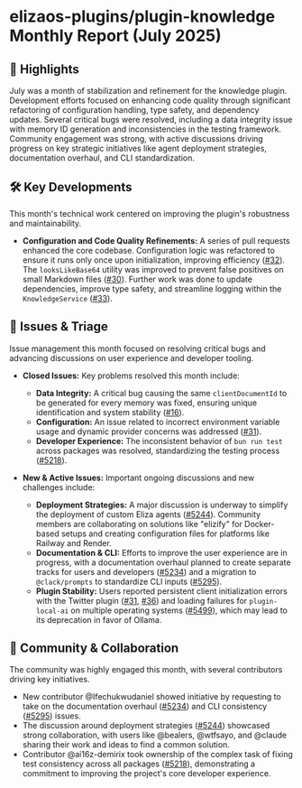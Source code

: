 # elizaos-plugins/plugin-knowledge Monthly Report (July 2025)

## 🚀 Highlights
July was a month of stabilization and refinement for the knowledge plugin. Development efforts focused on enhancing code quality through significant refactoring of configuration handling, type safety, and dependency updates. Several critical bugs were resolved, including a data integrity issue with memory ID generation and inconsistencies in the testing framework. Community engagement was strong, with active discussions driving progress on key strategic initiatives like agent deployment strategies, documentation overhaul, and CLI standardization.

## 🛠️ Key Developments
This month's technical work centered on improving the plugin's robustness and maintainability.

- **Configuration and Code Quality Refinements:** A series of pull requests enhanced the core codebase. Configuration logic was refactored to ensure it runs only once upon initialization, improving efficiency ([#32](https://github.com/elizaos-plugins/plugin-knowledge/pull/32)). The `looksLikeBase64` utility was improved to prevent false positives on small Markdown files ([#30](https://github.com/elizaos-plugins/plugin-knowledge/pull/30)). Further work was done to update dependencies, improve type safety, and streamline logging within the `KnowledgeService` ([#33](https://github.com/elizaos-plugins/plugin-knowledge/pull/33)).

## 🐛 Issues & Triage
Issue management this month focused on resolving critical bugs and advancing discussions on user experience and developer tooling.

- **Closed Issues:** Key problems resolved this month include:
    - **Data Integrity:** A critical bug causing the same `clientDocumentId` to be generated for every memory was fixed, ensuring unique identification and system stability ([#16](https://github.com/elizaos-plugins/plugin-knowledge/issues/16)).
    - **Configuration:** An issue related to incorrect environment variable usage and dynamic provider concerns was addressed ([#31](https://github.com/elizaos-plugins/plugin-knowledge/issues/31)).
    - **Developer Experience:** The inconsistent behavior of `bun run test` across packages was resolved, standardizing the testing process ([#5218](https://github.com/elizaos-plugins/plugin-knowledge/issues/5218)).

- **New & Active Issues:** Important ongoing discussions and new challenges include:
    - **Deployment Strategies:** A major discussion is underway to simplify the deployment of custom Eliza agents ([#5244](https://github.com/elizaos-plugins/plugin-knowledge/issues/5244)). Community members are collaborating on solutions like "elizify" for Docker-based setups and creating configuration files for platforms like Railway and Render.
    - **Documentation & CLI:** Efforts to improve the user experience are in progress, with a documentation overhaul planned to create separate tracks for users and developers ([#5234](https://github.com/elizaos-plugins/plugin-knowledge/issues/5234)) and a migration to `@clack/prompts` to standardize CLI inputs ([#5295](https://github.com/elizaos-plugins/plugin-knowledge/issues/5295)).
    - **Plugin Stability:** Users reported persistent client initialization errors with the Twitter plugin ([#31](https://github.com/elizaos-plugins/plugin-knowledge/issues/31), [#36](https://github.com/elizaos-plugins/plugin-knowledge/issues/36)) and loading failures for `plugin-local-ai` on multiple operating systems ([#5499](https://github.com/elizaos-plugins/plugin-knowledge/issues/5499)), which may lead to its deprecation in favor of Ollama.

## 💬 Community & Collaboration
The community was highly engaged this month, with several contributors driving key initiatives.

- New contributor @Ifechukwudaniel showed initiative by requesting to take on the documentation overhaul ([#5234](https://github.com/elizaos-plugins/plugin-knowledge/issues/5234)) and CLI consistency ([#5295](https://github.com/elizaos-plugins/plugin-knowledge/issues/5295)) issues.
- The discussion around deployment strategies ([#5244](https://github.com/elizaos-plugins/plugin-knowledge/issues/5244)) showcased strong collaboration, with users like @bealers, @wtfsayo, and @claude sharing their work and ideas to find a common solution.
- Contributor @ai16z-demirix took ownership of the complex task of fixing test consistency across all packages ([#5218](https://github.com/elizaos-plugins/plugin-knowledge/issues/5218)), demonstrating a commitment to improving the project's core developer experience.